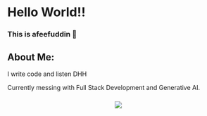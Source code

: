 <h1 align="left">Hello World!!</h1>

###

<h3 align="left">This is afeefuddin 👋</h3>

## About Me:
I write code and listen DHH

Currently messing with Full Stack Development and Generative AI.


###

<div align="center">
  <img src="https://visitor-badge.laobi.icu/badge?page_id=afeefuddin.afeefuddin&"  />
</div>

###

<!---
afeefuddin/afeefuddin is a ✨ special ✨ repository because its `README.md` (this file) appears on your GitHub profile.
You can click the Preview link to take a look at your changes.
--->
